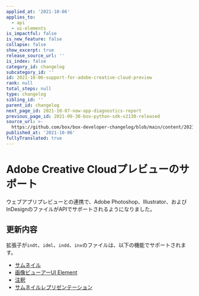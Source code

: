 ```yaml
---
applied_at: '2021-10-06'
applies_to:
  - api
  - ui-elements
is_impactful: false
is_new_feature: false
collapse: false
show_excerpt: true
release_source_url: ''
is_index: false
category_id: changelog
subcategory_id: ''
id: 2021-10-06-support-for-adobe-creative-cloud-preview
rank: null
total_steps: null
type: changelog
sibling_id: ''
parent_id: changelog
next_page_id: 2021-10-07-new-app-diagnostics-report
previous_page_id: 2021-09-30-box-python-sdk-v2130-released
source_url: >-
  https://github.com/box/box-developer-changelog/blob/main/content/2021/10-06-support-for-adobe-creative-cloud-preview.md
published_at: '2021-10-06'
fullyTranslated: true
---
```

# Adobe Creative Cloudプレビューのサポート

ウェブアプリプレビューとの連携で、Adobe Photoshop、Illustrator、およびInDesignのファイルがAPIでサポートされるようになりました。

## 更新内容

拡張子が`indt`、`idml`、`indd`、`inx`のファイルは、以下の機能でサポートされます。

* [サムネイル][thumb]
* [画像ビューアーUI Element][ui-el]
* [注釈][ann]
* [サムネイルレプリゼンテーション][thumb-rep]

[thumb]: g://representations/thumbnail

[ui-el]: g://embed/ui-elements/viewers-and-events/#image-viewer

[ann]: g://embed/ui-elements/annotations

[thumb-rep]: g://representations/thumbnail-representation
